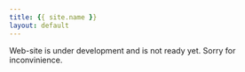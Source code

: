 ```yaml
---
title: {{ site.name }}
layout: default
---
```

Web-site is under development and is not ready yet. Sorry for inconvinience.
